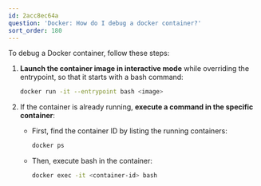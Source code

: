 ```yaml
---
id: 2acc8ec64a
question: 'Docker: How do I debug a docker container?'
sort_order: 180
---
```


To debug a Docker container, follow these steps:

1. **Launch the container image in interactive mode** while overriding the entrypoint, so that it starts with a bash command:
   
   ```bash
   docker run -it --entrypoint bash <image>
   ```

2. If the container is already running, **execute a command in the specific container**:

   - First, find the container ID by listing the running containers:
     
     ```bash
     docker ps
     ```
   
   - Then, execute bash in the container:
     
     ```bash
     docker exec -it <container-id> bash
     ```